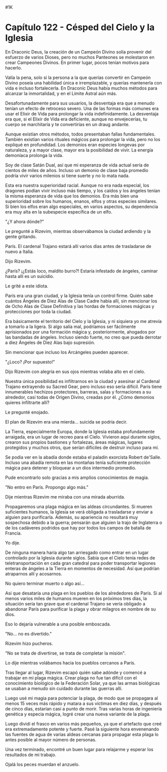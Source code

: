 
#1K 

# Capítulo 122 - Césped del Cielo y la Iglesia


En Draconic Deus, la creación de un Campeón Divino solía provenir del esfuerzo de varios Dioses, pero no muchos Panteones se molestaron en crear Campeones Divinos. En primer lugar, pocos tenían motivos para hacerlo.

Valía la pena, solo si la persona a la que querías convertir en Campeón Divino poseía una habilidad única e irremplazable, y querías mantenerla con vida e incluso fortalecerla. En Draconic Deus había muchos métodos para alcanzar la inmortalidad, y en el Límite Astral aún más.

Desafortunadamente para sus usuarios, la desventaja era que a menudo tenían un efecto de retroceso severo. Una de las formas más comunes era usar el Elixir de Vida para prolongar la vida indefinidamente. La desventaja era que, si el Elixir de Vida era deficiente, aunque no envejecerías, tu cuerpo se marchitaría y te convertirías en un draug andante.

Aunque existían otros métodos, todos presentaban fallas fundamentales. También existían varios rituales mágicos para prolongar la vida, pero no los expliqué en profundidad. Los demonios eran especies longevas por naturaleza, y a mayor clase, mayor era la posibilidad de vivir. La energía demoníaca prolonga la vida.

Soy de clase Satán Dual, así que mi esperanza de vida actual sería de cientos de miles de años. Incluso un demonio de clase baja promedio podría vivir varios milenios si tiene suerte y no lo mata nada.

Esta era nuestra superioridad racial. Aunque no era nada especial, los dragones podían vivir incluso más tiempo, y los caídos y los ángeles tenían la misma esperanza de vida que los demonios. Era más bien una superioridad sobre los humanos, enanos, elfos y otras especies similares. Si bien los elfos eran algo especiales, en varios aspectos, su dependencia era muy alta en la subespecie específica de un elfo.

"¿Y ahora dónde?"

Le pregunté a Rizevim, mientras observábamos la ciudad ardiendo y la gente gritando.

París. El cardenal Trajano estará allí varios días antes de trasladarse de nuevo a Italia.

Dijo Rizevim.

¿París? ¡¿Estás loco, maldito burro?! Estaría infestado de ángeles, caminar hasta allí es un suicidio.

Le grité a este idiota.

París era una gran ciudad, y la Iglesia tenía un control firme. Quién sabe cuántos Ángeles de Diez Alas de Clase Cadre había allí, sin mencionar los de Ocho Alas de Clase Definitiva y las hordas de formaciones mágicas y protecciones por toda la ciudad.

Era básicamente el territorio del Cielo y la Iglesia, y ni siquiera yo me atrevía a tomarlo a la ligera. Si algo salía mal, podríamos ser fácilmente aprisionados por una formación mágica y, posteriormente, ahogados por las bandadas de ángeles. Incluso siendo fuerte, no creo que pueda derrotar a diez Ángeles de Diez Alas bajo supresión.

Sin mencionar que incluso los Arcángeles pueden aparecer.

"¿Loco? ¡Por supuesto!"

Dijo Rizevim con alegría en sus ojos mientras volaba alto en el cielo.

Nuestra única posibilidad es infiltrarnos en la ciudad y asesinar al Cardenal Trajano extrayendo su Sacred Gear, pero incluso eso sería difícil. París tiene innumerables hechizos protectores, barreras, salas y formaciones a su alrededor, casi todas de Origen Divino, creadas por él. ¿Cómo demonios quieres infiltrarte allí?

Le pregunté enojado.

El plan de Rizevim era una mierda... suicida se podría decir.

La Tierra, especialmente Europa, donde la Iglesia estaba profundamente arraigada, era un lugar de recreo para el Cielo. Vivieron aquí durante siglos, crearon sus propios bastiones y fortalezas, áreas mágicas, lugares protegidos y muchos otros, que serían difíciles de destruir incluso para mí.

Se podía ver en la abadía donde estaba el paladín exorcista Robert de'Salle. Incluso una abadía remota en las montañas tenía suficiente protección mágica para detener y bloquear a un dios intermedio promedio.

Pude encontrarlo solo gracias a mis amplios conocimientos de magia.

"No entro en París. Propongo algo más."

Dije mientras Rizevim me miraba con una mirada aburrida.

Propagaremos una plaga mágica en las aldeas circundantes. Si mueren suficientes humanos, la Iglesia se verá obligada a trasladarse y enviar a alguien para purificarla. Además, su apariencia no resultará muy sospechosa debido a la guerra; pensarán que alguien la trajo de Inglaterra o de los cadáveres podridos que hay por todos los campos de batalla de Francia.

Yo dije.

De ninguna manera haría algo tan arriesgado como entrar en un lugar controlado por la Iglesia durante siglos. Sabía que el Cielo tenía redes de teletransportación en cada gran catedral para poder transportar legiones enteras de ángeles a la Tierra en momentos de necesidad. Así que podrían atraparnos allí y acosarnos.

No quiero terminar muerto o algo así...

Así que desataría una plaga en los pueblos de los alrededores de París. Si al menos varios miles de humanos mueren en los próximos tres días, la situación sería tan grave que el cardenal Trajano se vería obligado a abandonar París para purificar la plaga y obrar milagros en nombre de su dios.

Eso lo dejaría vulnerable a una posible emboscada.

"No... no es divertido."

Rizevim hizo pucheros.

"No se trata de divertirse, se trata de completar la misión".

Lo dije mientras volábamos hacia los pueblos cercanos a París.

Tras llegar al lugar, Rizevim escapó quién sabe adónde y comencé a trabajar en mi plaga mágica. Crear plaga no fue tan difícil con el conocimiento biológico de la Federación Solar, ya que las armas biológicas se usaban a menudo sin cuidado durante las guerras allí.

Luego usé mi magia para potenciar la plaga, de modo que se propagara al menos 15 veces más rápido y matara a sus víctimas en diez días, y después de cinco días, estarían casi a punto de morir. Tras varias horas de ingeniería genética y especia mágica, logré crear una nueva variante de la plaga.

Luego dividí el frasco en varios más pequeños, ya que el artefacto que creé era extremadamente potente y fuerte. Pasé la siguiente hora envenenando las fuentes de agua de varias aldeas cercanas para propagar esta plaga lo antes posible al mayor número de personas.

Una vez terminado, encontré un buen lugar para relajarme y esperar los resultados de mi trabajo.

Ojalá los peces muerdan el anzuelo.